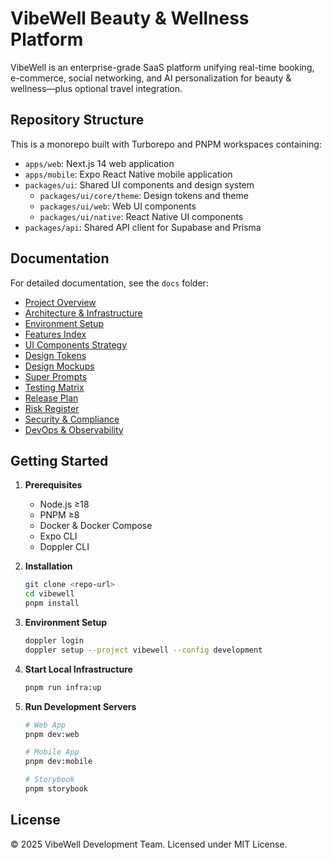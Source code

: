 # VibeWell Beauty & Wellness Platform

VibeWell is an enterprise-grade SaaS platform unifying real-time booking, e-commerce, social networking, and AI personalization for beauty & wellness—plus optional travel integration.

## Repository Structure

This is a monorepo built with Turborepo and PNPM workspaces containing:

- `apps/web`: Next.js 14 web application
- `apps/mobile`: Expo React Native mobile application
- `packages/ui`: Shared UI components and design system
  - `packages/ui/core/theme`: Design tokens and theme
  - `packages/ui/web`: Web UI components 
  - `packages/ui/native`: React Native UI components
- `packages/api`: Shared API client for Supabase and Prisma

## Documentation

For detailed documentation, see the `docs` folder:

- [Project Overview](docs/README.md)
- [Architecture & Infrastructure](docs/01_Architecture.md)
- [Environment Setup](docs/02_EnvSetup.md)
- [Features Index](docs/03_FeaturesIndex.md)
- [UI Components Strategy](docs/UI_Components_Strategy.md)
- [Design Tokens](docs/Design_Tokens.md)
- [Design Mockups](docs/Design_Mockups.md)
- [Super Prompts](docs/SuperPrompts.md)
- [Testing Matrix](docs/Testing_Matrix.md)
- [Release Plan](docs/Release_Plan.md)
- [Risk Register](docs/Risk_Register.md)
- [Security & Compliance](docs/Security_Compliance.md)
- [DevOps & Observability](docs/DevOps_Observability.md)

## Getting Started

1. **Prerequisites**
   - Node.js ≥18
   - PNPM ≥8
   - Docker & Docker Compose
   - Expo CLI
   - Doppler CLI

2. **Installation**
   ```bash
   git clone <repo-url>
   cd vibewell
   pnpm install
   ```

3. **Environment Setup**
   ```bash
   doppler login
   doppler setup --project vibewell --config development
   ```

4. **Start Local Infrastructure**
   ```bash
   pnpm run infra:up
   ```

5. **Run Development Servers**
   ```bash
   # Web App
   pnpm dev:web
   
   # Mobile App
   pnpm dev:mobile
   
   # Storybook
   pnpm storybook
   ```

## License

© 2025 VibeWell Development Team. Licensed under MIT License. 